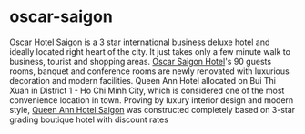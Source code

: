 # oscar-saigon
Oscar Hotel Saigon is a 3 star international business deluxe hotel and ideally located right heart of the city. It just takes only a few minute walk to business, tourist and shopping areas. <a href=http://www.hotels-in-vietnam.com/asia/vietnam/ho_chi_minh_saigon_hotels/oscar_saigon_hotel.html>Oscar Saigon Hotel</a>'s 90 guests rooms, banquet and conference rooms are newly renovated with luxurious decoration and modern facilities. 
Queen Ann Hotel allocated on Bui Thi Xuan in District 1 - Ho Chi Minh City, which is considered one of the most convenience location in town. Proving by luxury interior design and modern style, <a href=http://www.hotels-in-vietnam.com/asia/vietnam/ho_chi_minh_saigon_hotels/queen_ann_hotel.html>Queen Ann Hotel Saigon</a> was constructed completely based on 3-star grading boutique hotel with discount rates
